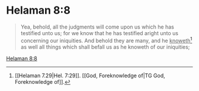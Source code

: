 # Helaman 8:8

> Yea, behold, all the judgments will come upon us which he has testified unto us; for we know that he has testified aright unto us concerning our iniquities. And behold they are many, and he <u>knoweth</u>[^a] as well all things which shall befall us as he knoweth of our iniquities;

[Helaman 8:8](https://www.churchofjesuschrist.org/study/scriptures/bofm/hel/8?lang=eng&id=p8#p8)


[^a]: [[Helaman 7.29|Hel. 7:29]]. [[God, Foreknowledge of|TG God, Foreknowledge of]].  
